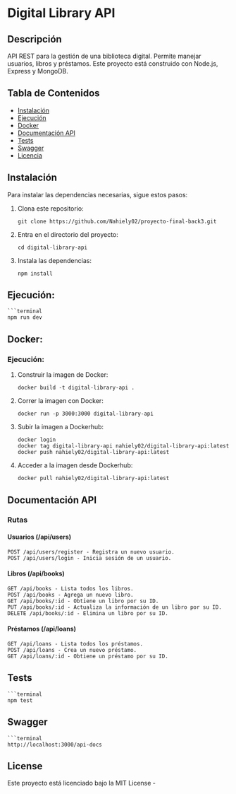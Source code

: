 # Digital Library API

## Descripción

API REST para la gestión de una biblioteca digital. Permite manejar usuarios, libros y préstamos. Este proyecto está construido con Node.js, Express y MongoDB.

## Tabla de Contenidos

- [Instalación](#instalación)
- [Ejecución](#ejecución)
- [Docker](#docker)
- [Documentación API](#documentación-api)
- [Tests](#tests)
- [Swagger](#swagger)
- [Licencia](#licencia)

## Instalación

Para instalar las dependencias necesarias, sigue estos pasos:

1. Clona este repositorio:
   ```terminal
   git clone https://github.com/Nahiely02/proyecto-final-back3.git

2. Entra en el directorio del proyecto:
    ```terminal
    cd digital-library-api

3. Instala las dependencias:
    ```terminal
    npm install

## Ejecución:

    ```terminal
    npm run dev

## Docker:

### Ejecución:    

1. Construir la imagen de Docker:
    ```terminal
    docker build -t digital-library-api .

2. Correr la imagen con Docker:
    ```terminal
    docker run -p 3000:3000 digital-library-api

3. Subir la imagen a Dockerhub:
    ```terminal
    docker login
    docker tag digital-library-api nahiely02/digital-library-api:latest
    docker push nahiely02/digital-library-api:latest

4. Acceder a la imagen desde Dockerhub:
    ```terminal
    docker pull nahiely02/digital-library-api:latest

## Documentación API

### Rutas

#### Usuarios (/api/users)
    POST /api/users/register - Registra un nuevo usuario.
    POST /api/users/login - Inicia sesión de un usuario.

#### Libros (/api/books)
    GET /api/books - Lista todos los libros.
    POST /api/books - Agrega un nuevo libro.
    GET /api/books/:id - Obtiene un libro por su ID.
    PUT /api/books/:id - Actualiza la información de un libro por su ID.
    DELETE /api/books/:id - Elimina un libro por su ID.

#### Préstamos (/api/loans)
    GET /api/loans - Lista todos los préstamos.
    POST /api/loans - Crea un nuevo préstamo.
    GET /api/loans/:id - Obtiene un préstamo por su ID.

## Tests
    ```terminal
    npm test

## Swagger
    ```terminal
    http://localhost:3000/api-docs

## License
Este proyecto está licenciado bajo la MIT License -